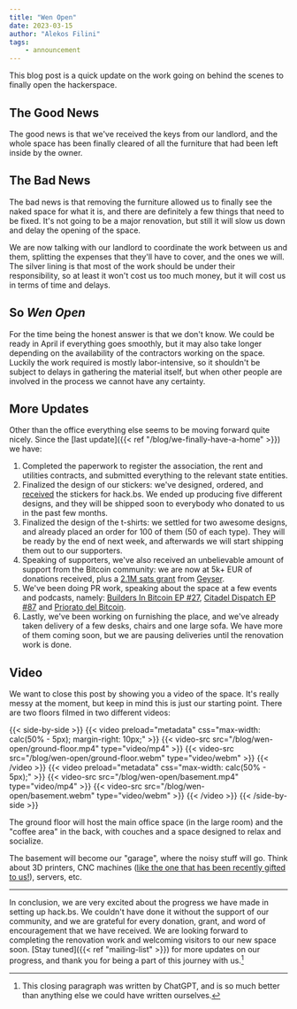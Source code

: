 ```yaml
---
title: "Wen Open"
date: 2023-03-15
author: "Alekos Filini"
tags:
    - announcement
---
```


This blog post is a quick update on the work going on behind the scenes to finally open the hackerspace.

## The Good News

The good news is that we've received the keys from our landlord, and the whole space has been finally cleared of all the furniture that had been left inside by the owner.

## The Bad News

The bad news is that removing the furniture allowed us to finally see the naked space for what it is, and there are definitely a few things that need to be fixed. It's not going to be a major renovation, but
still it will slow us down and delay the opening of the space.

We are now talking with our landlord to coordinate the work between us and them, splitting the expenses that they'll have to cover, and the ones we will. The silver lining is that most of the work should be under their responsibility,
so at least it won't cost us too much money, but it will cost us in terms of time and delays.

## So *Wen Open*

For the time being the honest answer is that we don't know. We could be ready in April if everything goes smoothly, but it may also take longer depending on the availability of the contractors working on the space.
Luckily the work required is mostly labor-intensive, so it shouldn't be subject to delays in gathering the material itself, but when other people are involved in the process we cannot have any certainty.

## More Updates

Other than the office everything else seems to be moving forward quite nicely. Since the [last update]({{< ref "/blog/we-finally-have-a-home" >}}) we have:

1. Completed the paperwork to register the association, the rent and utilities contracts, and submitted everything to the relevant state entities.
2. Finalized the design of our stickers: we've designed, ordered, and [received](https://twitter.com/danielabrozzoni/status/1635655558387707907) the stickers for hack.bs. We ended up producing five different designs, and they will be shipped soon to everybody who donated
   to us in the past few months.
3. Finalized the design of the t-shirts: we settled for two awesome designs, and already placed an order for 100 of them (50 of each type). They will be ready by the end of next week, and afterwards we will start
   shipping them out to our supporters.
4. Speaking of supporters, we've also received an unbelievable amount of support from the Bitcoin community: we are now at 5k+ EUR of donations received, plus a [2.1M sats grant](https://twitter.com/geyserfund/status/1628846611337019396) from [Geyser](https://geyser.fund).
5. We've been doing PR work, speaking about the space at a few events and podcasts, namely: [Builders In Bitcoin EP #27](https://twitter.com/buildersinbtc/status/1630704365848653826), [Citadel Dispatch EP #87](https://twitter.com/ODELL/status/1623025159375589376) and [Priorato del Bitcoin](https://twitter.com/danielabrozzoni/status/1619983641219825664).
6. Lastly, we've been working on furnishing the place, and we've already taken delivery of a few desks, chairs and one large sofa. We have more of them coming soon, but we are pausing deliveries until the renovation
   work is done.

## Video

We want to close this post by showing you a video of the space. It's really messy at the moment, but keep in mind this is just our starting point. There are two floors filmed in two different videos:

{{< side-by-side >}}
    {{< video preload="metadata" css="max-width: calc(50% - 5px); margin-right: 10px;" >}}
        {{< video-src src="/blog/wen-open/ground-floor.mp4" type="video/mp4" >}}
        {{< video-src src="/blog/wen-open/ground-floor.webm" type="video/webm" >}}
    {{< /video >}}
    {{< video preload="metadata" css="max-width: calc(50% - 5px);" >}}
        {{< video-src src="/blog/wen-open/basement.mp4" type="video/mp4" >}}
        {{< video-src src="/blog/wen-open/basement.webm" type="video/webm" >}}
    {{< /video >}}
{{< /side-by-side >}}

The ground floor will host the main office space (in the large room) and the "coffee area" in the back, with couches and a space designed to relax and socialize.

The basement will become our "garage", where the noisy stuff will go. Think about 3D printers, CNC machines ([like the one that has been recently gifted to us!](https://twitter.com/boilerhodl/status/1631742712901693440)), servers, etc.

-------

In conclusion, we are very excited about the progress we have made in setting up hack.bs. We couldn't have done it without the support of our community, and we are grateful for every donation, grant, and word of encouragement that we have received.
We are looking forward to completing the renovation work and welcoming visitors to our new space soon. [Stay tuned]({{< ref "mailing-list" >}}) for more updates on our progress, and thank you for being a part of this journey with us.[^1]

[^1]: This closing paragraph was written by ChatGPT, and is so much better than anything else we could have written ourselves.
